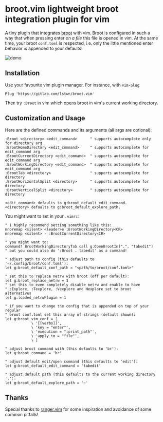 # broot.vim lightweight broot integration plugin for vim

A tiny plugin that integrates [broot](https://github.com/Canop/broot) with vim.
Broot is configured in such a way that when pressing enter *on a file* this file
is opened in vim.
At the same time, your broot `conf.toml` is respected, i.e. only the little
mentioned enter behavior is appended to your defaults!

![demo](demo.gif)

## Installation

Use your favourite vim plugin manager. For instance, with `vim-plug`:

```
Plug 'https://gitlab.com/lstwn/broot.vim'
```

Then try `:Broot` in vim which opens broot in vim's current working directory.

## Customization and Usage

Here are the defined commands and its arguments (all args are optional):
```
:Broot <directory> <edit_command>      " supports autocomplete only for directory arg
:BrootHomeDirectory <edit_command>     " supports autocomplete for edit_command arg
:BrootCurrentDirectory <edit_command>  " supports autocomplete for edit_command arg
:BrootWorkingDirectory <edit_command>  " supports autocomplete for edit_command arg
:BrootTab <directory>                  " supports autocomplete for directory
:BrootHorizontalSplit <directory>      " supports autocomplete for directory
:BrootVerticalSplit <directory>        " supports autocomplete for directory

<edit_command> defaults to g:broot_default_edit_command.
<directory> defaults to g:broot_default_explore_path.
```

You might want to set in your `.vimrc`:

```{vim}
" I highly recommend setting something like this:
nnoremap <silent> <leader>e :BrootWorkingDirectory<CR>
nnoremap <silent> - :BrootCurrentDirectory<CR>

" you might want to:
command! BrootWorkingDirectoryTab call g:OpenBrootIn(".", "tabedit")
" but you could also do ':Broot . tabedit' as a command!

" adjust path to config (this defaults to '~/.config/broot/conf.toml'):
let g:broot_default_conf_path = "<path/to/broot/conf.toml>"

" set this to replace netrw with broot (off per default):
let g:broot_replace_netrw = 1
" set this to even completely disable netrw and enable to have
" :Explore, :Texplore, :Vexplore and Hexplore set to broot alternatives
let g:loaded_netrwPlugin = 1

" if you want to change the config that is appended on top of your regular
" broot conf.toml set this array of strings (default shown):
let g:broot_vim_conf = [
            \ '[[verbs]]',
            \ 'key = "enter"',
            \ 'execution = ":print_path"',
            \ 'apply_to = "file"',
            \ ]

" adjust broot command with (this defaults to 'br'):
let g:broot_command = 'br'

" adjust default edit/open command (this defaults to 'edit'):
let g:broot_default_edit_command = 'tabedit'

" adjust default path (this defaults to the current working directory '.'):
let g:broot_default_explore_path = '~'
```

## Thanks

Special thanks to [ranger.vim](https://github.com/francoiscabrol/ranger.vim)
for some inspiration and avoidance of some common pitfalls!
